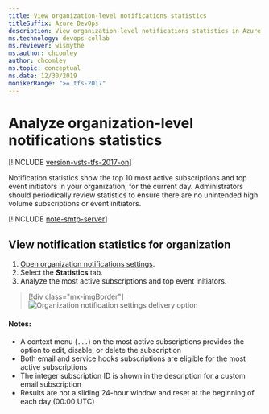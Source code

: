 ```yaml
---
title: View organization-level notifications statistics
titleSuffix: Azure DevOps
description: View organization-level notifications statistics in Azure DevOps or Team Foundation Server (TFS)
ms.technology: devops-collab
ms.reviewer: wismythe
ms.author: chcomley
author: chcomley
ms.topic: conceptual
ms.date: 12/30/2019
monikerRange: ">= tfs-2017"
---
```


# Analyze organization-level notifications statistics

[!INCLUDE [version-vsts-tfs-2017-on](../includes/version-tfs-2017-through-vsts.md)]

Notification statistics show the top 10 most active subscriptions and top event initiators in your organization, for the current day. Administrators should periodically review statistics to ensure there are no unintended high volume subscriptions or event initiators.

[!INCLUDE [note-smtp-server](includes/note-smtp-server.md)]

## View notification statistics for organization

1. [Open organization notifications settings](navigating-the-ui.md#open-org-level).
2. Select the **Statistics** tab.
3. Analyze the most active subscriptions and top event initiators.

> [!div class="mx-imgBorder"]
> ![Organization notification settings delivery option](media/view-organization-notification-stats.png)

#### Notes:

- A context menu (`...`) on the most active subscriptions provides the option to edit, disable, or delete the subscription
- Both email and service hooks subscriptions are eligible for the most active subscriptions
- The integer subscription ID is shown in the description for a custom email subscription
- Results are not a sliding 24-hour window and reset at the beginning of each day (00:00 UTC)
